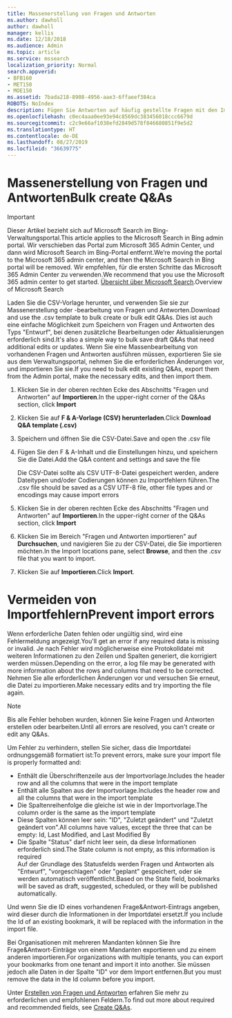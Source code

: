 ```yaml
---
title: Massenerstellung von Fragen und Antworten
ms.author: dawholl
author: dawholl
manager: kellis
ms.date: 12/18/2018
ms.audience: Admin
ms.topic: article
ms.service: mssearch
localization_priority: Normal
search.appverid:
- BFB160
- MET150
- MOE150
ms.assetid: 7bada218-8908-4956-aae3-6ffaeef384ca
ROBOTS: NoIndex
description: Fügen Sie Antworten auf häufig gestellte Fragen mit den Importtools im Microsoft Search-Verwaltungsportal schnell hinzu.
ms.openlocfilehash: c0ec4aaa0ee93e94c8569dc383456018ccc6679d
ms.sourcegitcommit: c2c9e66af1038efd2849d578f846680851f9e5d2
ms.translationtype: HT
ms.contentlocale: de-DE
ms.lasthandoff: 08/27/2019
ms.locfileid: "36639775"
---
```

# <a name="bulk-create-qas"></a><span data-ttu-id="030e2-103">Massenerstellung von Fragen und Antworten</span><span class="sxs-lookup"><span data-stu-id="030e2-103">Bulk create Q&As</span></span>

> [!IMPORTANT]
> <span data-ttu-id="030e2-104">Dieser Artikel bezieht sich auf Microsoft Search im Bing-Verwaltungsportal.</span><span class="sxs-lookup"><span data-stu-id="030e2-104">This article applies to the Microsoft Search in Bing admin portal.</span></span> <span data-ttu-id="030e2-105">Wir verschieben das Portal zum Microsoft 365 Admin Center, und dann wird Microsoft Search im Bing-Portal entfernt.</span><span class="sxs-lookup"><span data-stu-id="030e2-105">We’re moving the portal to the Microsoft 365 admin center, and then the Microsoft Search in Bing portal will be removed.</span></span> <span data-ttu-id="030e2-106">Wir empfehlen, für die ersten Schritte das Microsoft 365 Admin Center zu verwenden.</span><span class="sxs-lookup"><span data-stu-id="030e2-106">We recommend that you use the Microsoft 365 admin center to get started.</span></span> <span data-ttu-id="030e2-107">[Übersicht über Microsoft Search](overview-microsoft-search.md).</span><span class="sxs-lookup"><span data-stu-id="030e2-107">Overview of Microsoft Search</span></span>
    
<span data-ttu-id="030e2-108">Laden Sie die CSV-Vorlage herunter, und verwenden Sie sie zur Massenerstellung oder -bearbeitung von Fragen und Antworten.</span><span class="sxs-lookup"><span data-stu-id="030e2-108">Download and use the .csv template to bulk create or bulk edit Q&As.</span></span> <span data-ttu-id="030e2-109">Dies ist auch eine einfache Möglichkeit zum Speichern von Fragen und Antworten des Typs "Entwurf", bei denen zusätzliche Bearbeitungen oder Aktualisierungen erforderlich sind.</span><span class="sxs-lookup"><span data-stu-id="030e2-109">It's also a simple way to bulk save draft Q&As that need additional edits or updates.</span></span> <span data-ttu-id="030e2-110">Wenn Sie eine Massenbearbeitung von vorhandenen Fragen und Antworten ausführen müssen, exportieren Sie sie aus dem Verwaltungsportal, nehmen Sie die erforderlichen Änderungen vor, und importieren Sie sie.</span><span class="sxs-lookup"><span data-stu-id="030e2-110">If you need to bulk edit existing Q&As, export them from the Admin portal, make the necessary edits, and then import them.</span></span>
  
1. <span data-ttu-id="030e2-111">Klicken Sie in der oberen rechten Ecke des Abschnitts "Fragen und Antworten" auf **Importieren**.</span><span class="sxs-lookup"><span data-stu-id="030e2-111">In the upper-right corner of the Q&As section, click **Import**</span></span>
    
2. <span data-ttu-id="030e2-112">Klicken Sie auf **F & A-Vorlage (CSV) herunterladen**.</span><span class="sxs-lookup"><span data-stu-id="030e2-112">Click **Download Q&A template (.csv)**</span></span>
    
3. <span data-ttu-id="030e2-113">Speichern und öffnen Sie die CSV-Datei.</span><span class="sxs-lookup"><span data-stu-id="030e2-113">Save and open the .csv file</span></span>
    
4. <span data-ttu-id="030e2-114">Fügen Sie den F & A-Inhalt und die Einstellungen hinzu, und speichern Sie die Datei.</span><span class="sxs-lookup"><span data-stu-id="030e2-114">Add the Q&A content and settings and save the file</span></span>

    <span data-ttu-id="030e2-115">Die CSV-Datei sollte als CSV UTF-8-Datei gespeichert werden, andere Dateitypen und/oder Codierungen können zu Importfehlern führen.</span><span class="sxs-lookup"><span data-stu-id="030e2-115">The .csv file should be saved as a CSV UTF-8 file, other file types and or encodings may cause import errors</span></span>
    
5. <span data-ttu-id="030e2-116">Klicken Sie in der oberen rechten Ecke des Abschnitts "Fragen und Antworten" auf **Importieren**.</span><span class="sxs-lookup"><span data-stu-id="030e2-116">In the upper-right corner of the Q&As section, click **Import**</span></span>
    
6. <span data-ttu-id="030e2-117">Klicken Sie im Bereich "Fragen und Antworten importieren" auf **Durchsuchen**, und navigieren Sie zu der CSV-Datei, die Sie importieren möchten.</span><span class="sxs-lookup"><span data-stu-id="030e2-117">In the Import locations pane, select **Browse**, and then the .csv file that you want to import.</span></span> 
    
7. <span data-ttu-id="030e2-118">Klicken Sie auf **Importieren**.</span><span class="sxs-lookup"><span data-stu-id="030e2-118">Click **Import**.</span></span>

# <a name="prevent-import-errors"></a><span data-ttu-id="030e2-119">Vermeiden von Importfehlern</span><span class="sxs-lookup"><span data-stu-id="030e2-119">Prevent import errors</span></span>      
<span data-ttu-id="030e2-120">Wenn erforderliche Daten fehlen oder ungültig sind, wird eine Fehlermeldung angezeigt.</span><span class="sxs-lookup"><span data-stu-id="030e2-120">You'll get an error if any required data is missing or invalid.</span></span> <span data-ttu-id="030e2-121">Je nach Fehler wird möglicherweise eine Protokolldatei mit weiteren Informationen zu den Zeilen und Spalten generiert, die korrigiert werden müssen.</span><span class="sxs-lookup"><span data-stu-id="030e2-121">Depending on the error, a log file may be generated with more information about the rows and columns that need to be corrected.</span></span> <span data-ttu-id="030e2-122">Nehmen Sie alle erforderlichen Änderungen vor und versuchen Sie erneut, die Datei zu importieren.</span><span class="sxs-lookup"><span data-stu-id="030e2-122">Make necessary edits and try importing the file again.</span></span>

> [!NOTE]
> <span data-ttu-id="030e2-123">Bis alle Fehler behoben wurden, können Sie keine Fragen und Antworten erstellen oder bearbeiten.</span><span class="sxs-lookup"><span data-stu-id="030e2-123">Until all errors are resolved, you can't create or edit any Q&As.</span></span> 

<span data-ttu-id="030e2-124">Um Fehler zu verhindern, stellen Sie sicher, dass die Importdatei ordnungsgemäß formatiert ist:</span><span class="sxs-lookup"><span data-stu-id="030e2-124">To prevent errors, make sure your import file is properly formatted and:</span></span>
- <span data-ttu-id="030e2-125">Enthält die Überschriftenzeile aus der Importvorlage.</span><span class="sxs-lookup"><span data-stu-id="030e2-125">Includes the header row and all the columns that were in the import template</span></span>
- <span data-ttu-id="030e2-126">Enthält alle Spalten aus der Importvorlage.</span><span class="sxs-lookup"><span data-stu-id="030e2-126">Includes the header row and all the columns that were in the import template</span></span>
- <span data-ttu-id="030e2-127">Die Spaltenreihenfolge die gleiche ist wie in der Importvorlage.</span><span class="sxs-lookup"><span data-stu-id="030e2-127">The column order is the same as the import template</span></span>
- <span data-ttu-id="030e2-128">Diese Spalten können leer sein: "ID", "Zuletzt geändert" und "Zuletzt geändert von".</span><span class="sxs-lookup"><span data-stu-id="030e2-128">All columns have values, except the three that can be empty: Id, Last Modified, and Last Modified By</span></span>
- <span data-ttu-id="030e2-129">Die Spalte "Status" darf nicht leer sein, da diese Informationen erforderlich sind.</span><span class="sxs-lookup"><span data-stu-id="030e2-129">The State column is not empty, as this information is required</span></span>  
<span data-ttu-id="030e2-130">Auf der Grundlage des Statusfelds werden Fragen und Antworten als "Entwurf", "vorgeschlagen" oder "geplant" gespeichert, oder sie werden automatisch veröffentlicht.</span><span class="sxs-lookup"><span data-stu-id="030e2-130">Based on the State field, bookmarks will be saved as draft, suggested, scheduled, or they will be published automatically.</span></span>

<span data-ttu-id="030e2-131">Und wenn Sie die ID eines vorhandenen Frage&Antwort-Eintrags angeben, wird dieser durch die Informationen in der Importdatei ersetzt.</span><span class="sxs-lookup"><span data-stu-id="030e2-131">If you include the Id of an existing bookmark, it will be replaced with the information in the import file.</span></span>

<span data-ttu-id="030e2-132">Bei Organisationen mit mehreren Mandanten können Sie Ihre Frage&Antwort-Einträge von einem Mandanten exportieren und zu einem anderen importieren.</span><span class="sxs-lookup"><span data-stu-id="030e2-132">For organizations with multiple tenants, you can export your bookmarks from one tenant and import it into another.</span></span> <span data-ttu-id="030e2-133">Sie müssen jedoch alle Daten in der Spalte "ID" vor dem Import entfernen.</span><span class="sxs-lookup"><span data-stu-id="030e2-133">But you must remove the data in the Id column before you import.</span></span>

<span data-ttu-id="030e2-134">Unter [Erstellen von Fragen und Antworten](create-qas.md) erfahren Sie mehr zu erforderlichen und empfohlenen Feldern.</span><span class="sxs-lookup"><span data-stu-id="030e2-134">To find out more about required and recommended fields, see [Create Q&As](create-qas.md).</span></span>

  

